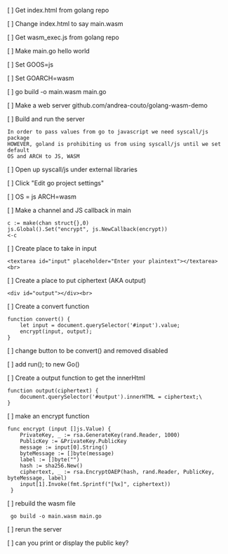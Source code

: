 [ ] Get index.html from golang repo

[ ] Change index.html to say main.wasm

[ ] Get wasm_exec.js from golang repo

[ ] Make main.go hello world

[ ] Set GOOS=js

[ ] Set GOARCH=wasm

[ ] go build -o main.wasm main.go

[ ] Make a web server github.com/andrea-couto/golang-wasm-demo

[ ] Build and run the server


    In order to pass values from go to javascript we need syscall/js package
    HOWEVER, goland is prohibiting us from using syscall/js until we set default
    OS and ARCH to JS, WASM


[ ] Open up syscall/js under external libraries

[ ] Click "Edit go project settings"

[ ] OS = js ARCH=wasm

[ ] Make a channel and JS callback in main

	c := make(chan struct{},0)
	js.Global().Set("encrypt", js.NewCallback(encrypt))
	<-c

[ ]  Create place to take in input

    <textarea id="input" placeholder="Enter your plaintext"></textarea><br>

[ ] Create a place to put ciphertext (AKA output)

    <div id="output"></div><br>

[ ] Create a convert function

    function convert() {
        let input = document.querySelector('#input').value;
        encrypt(input, output);
    }

[ ] change button to be convert() and removed disabled

[ ] add run(); to new Go()

[ ] Create a output function to get the innerHtml


    function output(ciphertext) {
        document.querySelector('#output').innerHTML = ciphertext;\
    }


[ ] make an encrypt function


    func encrypt (input []js.Value) {
        PrivateKey, _ := rsa.GenerateKey(rand.Reader, 1000)
        PublicKey := &PrivateKey.PublicKey
        message := input[0].String()
        byteMessage := []byte(message)
        label := []byte("")
        hash := sha256.New()
        ciphertext, _ := rsa.EncryptOAEP(hash, rand.Reader, PublicKey, byteMessage, label)
        input[1].Invoke(fmt.Sprintf("[%x]", ciphertext))
     }


[ ] rebuild the wasm file

``` go build -o main.wasm main.go```

[ ] rerun the server

[ ] can you print or display the public key?

